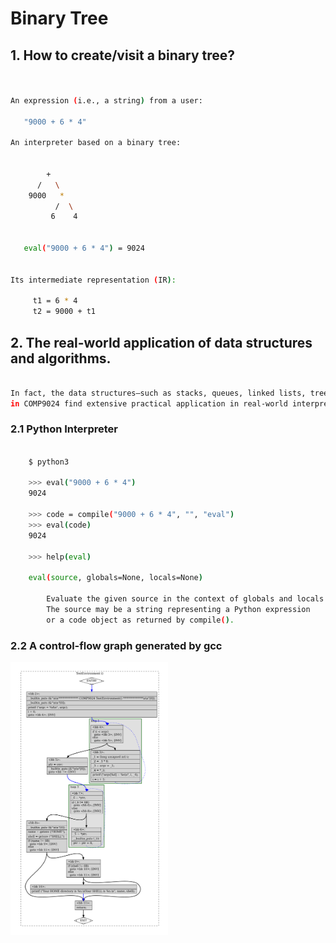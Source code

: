 # Binary Tree



## 1. How to create/visit a binary tree?

```sh

    
An expression (i.e., a string) from a user:

   "9000 + 6 * 4" 

An interpreter based on a binary tree:


        + 
      /   \ 
    9000   * 
          /  \ 
         6    4 


   eval("9000 + 6 * 4") = 9024


Its intermediate representation (IR): 

	 t1 = 6 * 4
	 t2 = 9000 + t1


```    


## 2. The real-world application of data structures and algorithms.

```sh 

In fact, the data structures—such as stacks, queues, linked lists, trees, and graphs—covered 
in COMP9024 find extensive practical application in real-world interpreters and compilers.

```

### 2.1 Python Interpreter
```sh                                                       

    $ python3

    >>> eval("9000 + 6 * 4")
    9024

    >>> code = compile("9000 + 6 * 4", "", "eval")
    >>> eval(code)
    9024

    >>> help(eval)

    eval(source, globals=None, locals=None)
    
        Evaluate the given source in the context of globals and locals.
        The source may be a string representing a Python expression
        or a code object as returned by compile().    
```

### 2.2 A control-flow graph generated by gcc

<img src="images/ControlFlowGraph.png" width="50%" height="50%">

